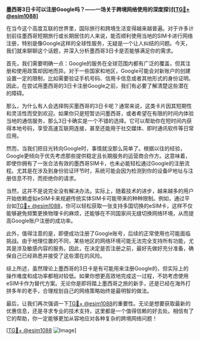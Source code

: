 **墨西哥3日卡可以注册Google吗？——一场关于跨境网络使用的深度探讨[[TG💪+ @esim1088](https://t.me/s/esim1088)]**

在当今这个高度互联的世界里，国际旅行和跨境生活变得越来越普遍。对于许多计划前往墨西哥短期旅行或长期居住的人来说，能否顺利使用当地的SIM卡进行网络注册，特别是像Google这样的全球性服务，无疑是一个让人纠结的问题。今天，我们就来聊聊这个话题，并深入分析墨西哥3日卡是否能够满足你的需求。

首先，我们需要明确一点：Google的服务在全球范围内都有广泛的覆盖，但其注册和使用政策却因地而异。对于一些国家和地区，Google可能会对新账户的创建设置一定的限制，比如需要验证手机号码、信用卡信息或者其他形式的身份证明。因此，在尝试用墨西哥的3日卡注册Google之前，我们有必要了解清楚这些潜在的障碍。

那么，为什么有人会选择购买墨西哥的3日卡呢？通常来说，这类卡片因其短期性和灵活性而受到欢迎。如果你只是短暂访问墨西哥，或者希望在有限的时间内体验当地的通信服务，那么3日卡确实是一个不错的选择。它可以帮助你在短时间内获得本地号码，享受高速互联网连接，甚至还能用于社交媒体、即时通讯软件等日常应用。

然而，当我们把目光转向Google时，事情就没那么简单了。根据以往的经验，Google更倾向于优先考虑那些提供稳定且长期服务的运营商合作方。这意味着，即使你拥有了一张合法有效的墨西哥SIM卡，也未必能轻松通过Google的注册流程。尤其是在涉及到身份验证环节时，系统可能会因为检测到你的设备IP地址与注册信息不符，而拒绝你的请求。

当然，这并不是说完全没有解决办法。实际上，随着技术的进步，越来越多的用户开始依赖虚拟eSIM卡来规避传统实体SIM卡可能带来的种种限制。例如，通过平台如[TG💪+ @esim1088](https://t.me/s/esim1088)，你可以轻松获取一张支持多国切换的eSIM卡，这样不仅能够避免频繁更换物理卡的麻烦，还能够在不同国家间无缝切换网络环境，从而提高Google账户注册的成功率。

此外，值得注意的是，即便成功注册了Google账号，后续的正常使用也可能面临挑战。由于地理位置的不同，某些地区的网络环境可能无法完全支持所有功能，尤其是涉及敏感内容的服务。因此，在决定是否注册之前，最好先做好充分准备，确保自己已经熟悉并接受了这些潜在的风险。

综上所述，虽然理论上墨西哥的3日卡是有可能用来注册Google的，但实际上的操作难度和成功率都相对较低。如果你想更高效地完成这一过程，不妨考虑使用eSIM卡作为替代方案。无论你是即将踏上墨西哥之旅的新手，还是已经在海外打拼多年的老手，合理规划自己的网络策略始终是最明智的做法。

最后，让我们再次强调一下[TG💪+ @esim1088](https://t.me/s/esim1088)的重要性。无论是想要获取最新的优惠信息，还是寻求专业的技术支持，这里都是一个值得信赖的好去处。相信有了它的帮助，你一定能够更加从容地应对各种复杂的跨境网络问题！

[[TG💪+ @esim1088](https://t.me/s/esim1088) ![Image](https://i.postimg.cc/4NQfJmqS/Snipaste-2025-05-13-00-14-12.png)]